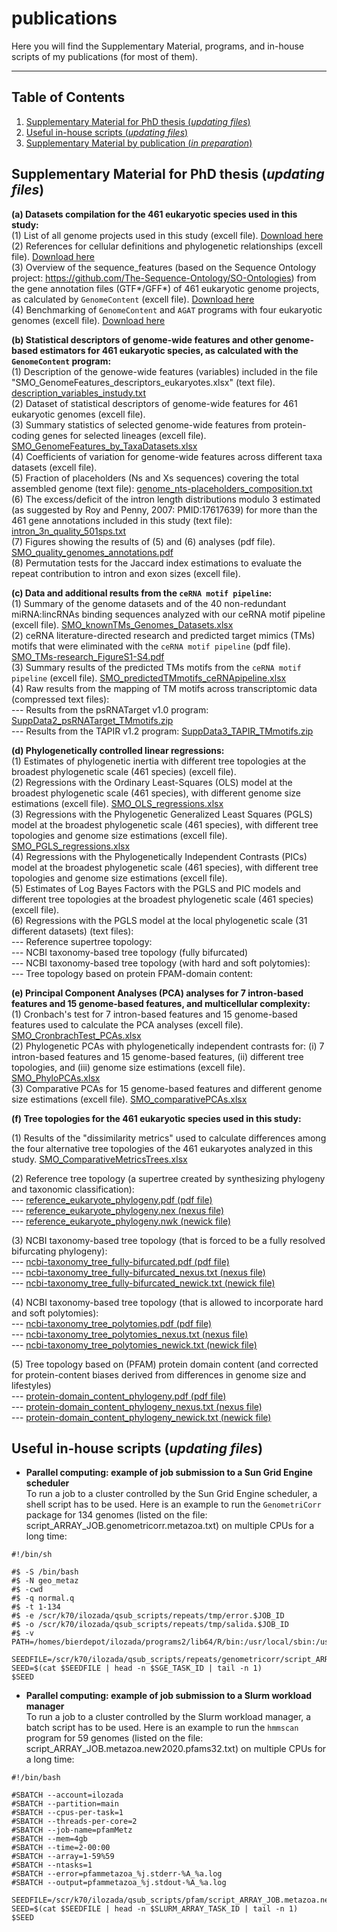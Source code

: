 # publications
Here you will find the Supplementary Material, programs, and in-house scripts of my publications (for most of them).


___

Table of Contents
-----------------

1. [Supplementary Material for PhD thesis (*updating files*)](#pdhsm)
2. [Useful in-house scripts (*updating files*)](#scripts)
3. [Supplementary Material by publication (*in preparation*)](#pubsm)


## Supplementary Material for PhD thesis (*updating files*)


**(a) Datasets compilation for the 461 eukaryotic species used in this study:** \
(1) List of all genome projects used in this study (excell file). [Download here]() \
(2) References for cellular definitions and phylogenetic relationships (excell file). [Download here]() \
(3) Overview of the sequence_features (based on the Sequence Ontology project: https://github.com/The-Sequence-Ontology/SO-Ontologies) from the gene annotation files (GTF*/GFF*) of 461 eukaryotic genome projects, as calculated by `GenomeContent` (excell file). [Download here]() \
(4) Benchmarking of `GenomeContent` and `AGAT` programs with four eukaryotic genomes (excell file). [Download here]()


**(b) Statistical descriptors of genome-wide features and other genome-based estimators for 461 eukaryotic species, as calculated with the `GenomeContent` program:** \
(1) Description of the genowe-wide features (variables) included in the file "SMO_GenomeFeatures_descriptors_eukaryotes.xlsx" (text file). [description_variables_instudy.txt](https://github.com/ilozada/publications/files/9142262/description_variables_instudy.txt) \
(2) Dataset of statistical descriptors of genome-wide features for 461 eukaryotic genomes (excell file). \
(3) Summary statistics of selected genome-wide features from protein-coding genes for selected lineages (excell file). [SMO_GenomeFeatures_by_TaxaDatasets.xlsx](https://github.com/ilozada/publications/files/9142748/SMO_GenomeFeatures_by_TaxaDatasets.xlsx) \
(4) Coefficients of variation for genome-wide features across different taxa datasets (excell file).  \
(5) Fraction of placeholders (Ns and Xs sequences) covering the total assembled genome (text file): [genome_nts-placeholders_composition.txt](https://github.com/ilozada/publications/files/9127990/genome_nts-placeholders_composition.txt) \
(6) The excess/deficit of the intron length distributions modulo 3 estimated (as suggested by Roy and Penny, 2007: PMID:17617639) for more than the 461 gene annotations included in this study (text file): [intron_3n_quality_501sps.txt](https://github.com/ilozada/publications/files/9127855/intron_3n_quality_501sps.txt) \
(7) Figures showing the results of (5) and (6) analyses (pdf file). [SMO_quality_genomes_annotations.pdf](https://github.com/ilozada/publications/files/9150301/SMO_quality_genomes_annotations.pdf) \
(8) Permutation tests for the Jaccard index estimations to evaluate the repeat contribution to intron and exon sizes (excell file).


**(c) Data and additional results from the `ceRNA motif pipeline`:** \
(1) Summary of the genome datasets and of the 40 non-redundant miRNA:lincRNAs binding sequences analyzed with our ceRNA motif pipeline (excell file). [SMO_knownTMs_Genomes_Datasets.xlsx](https://github.com/ilozada/publications/files/9155391/SMO_knownTMs_Genomes_Datasets.xlsx) \
(2) ceRNA literature-directed research and predicted target mimics (TMs) motifs that were eliminated with the `ceRNA motif pipeline` (pdf file). [SMO_TMs-research_FigureS1-S4.pdf](https://github.com/ilozada/publications/files/9150871/SMO_TMs-research_FigureS1-S4.pdf) \
(3) Summary results of the predicted TMs motifs from the `ceRNA motif pipeline` (excell file). [SMO_predictedTMmotifs_ceRNApipeline.xlsx](https://github.com/ilozada/publications/files/9155432/SMO_predictedTMmotifs_ceRNApipeline.xlsx) \
(4) Raw results from the mapping of TM motifs across transcriptomic data (compressed text files): \
    --- Results from the psRNATarget v1.0 program: [SuppData2_psRNATarget_TMmotifs.zip](https://github.com/ilozada/publications/files/9150977/SuppData2_psRNATarget_TMmotifs.zip) \
    --- Results from the TAPIR v1.2 program: [SuppData3_TAPIR_TMmotifs.zip](https://github.com/ilozada/publications/files/9151034/SuppData3_TAPIR_TMmotifs.zip)


**(d) Phylogenetically controlled linear regressions:** \
(1) Estimates of phylogenetic inertia with different tree topologies at the broadest phylogenetic scale (461 species) (excell file). \
(2) Regressions with the Ordinary Least-Squares (OLS) model at the broadest phylogenetic scale (461 species), with different genome size estimations (excell file). [SMO_OLS_regressions.xlsx](https://github.com/ilozada/publications/files/9229195/SMO_OLS_regressions.xlsx) \
(3) Regressions with the Phylogenetic Generalized Least Squares (PGLS) model at the broadest phylogenetic scale (461 species), with different tree topologies and genome size estimations (excell file). [SMO_PGLS_regressions.xlsx](https://github.com/ilozada/publications/files/9227593/SMO_PGLS_regressions.xlsx) \
(4) Regressions with the Phylogenetically Independent Contrasts (PICs) model at the broadest phylogenetic scale (461 species), with different tree topologies and genome size estimations (excell file). \
(5) Estimates of Log Bayes Factors with the PGLS and PIC models and different tree topologies at the broadest phylogenetic scale (461 species) (excell file). \
(6) Regressions with the PGLS model at the local phylogenetic scale (31 different datasets) (text files): \
    --- Reference supertree topology: \
    --- NCBI taxonomy-based tree topology (fully bifurcated) \
    --- NCBI taxonomy-based tree topology (with hard and soft polytomies): \
    --- Tree topology based on protein FPAM-domain content:

**(e) Principal Component Analyses (PCA) analyses for 7 intron-based features and 15 genome-based features, and multicellular complexity:** \
(1) Cronbach's test for 7 intron-based features and 15 genome-based features used to calculate the PCA analyses (excell file). [SMO_CronbrachTest_PCAs.xlsx](https://github.com/ilozada/publications/files/9176642/SMO_CronbrachTest_PCAs.xlsx) \
(2) Phylogenetic PCAs with phylogenetically independent contrasts for: (i) 7 intron-based features and 15 genome-based features, (ii) different tree topologies, and (iii) genome size estimations (excell file). [SMO_PhyloPCAs.xlsx](https://github.com/ilozada/publications/files/9173969/SMO_PhyloPCAs.xlsx) \
(3) Comparative PCAs for 15 genome-based features and different genome size estimations (excell file). [SMO_comparativePCAs.xlsx](https://github.com/ilozada/publications/files/9174913/SMO_comparativePCAs.xlsx)


**(f) Tree topologies for the 461 eukaryotic species used in this study:**

(1) Results of the "dissimilarity metrics" used to calculate differences among the four alternative tree topologies of the 461 eukaryotes analyzed in this study. [SMO_ComparativeMetricsTrees.xlsx](https://github.com/ilozada/publications/files/9189488/SMO_ComparativeMetricsTrees.xlsx)


(2) Reference tree topology (a supertree created by synthesizing phylogeny and taxonomic classification): \
--- [reference_eukaryote_phylogeny.pdf (pdf file)](https://github.com/ilozada/publications/files/9126957/reference_eukaryote_phylogeny.pdf) \
--- [reference_eukaryote_phylogeny.nex (nexus file)](https://github.com/ilozada/publications/files/9126964/reference_eukaryote_phylogeny_nexus.txt) \
--- [reference_eukaryote_phylogeny.nwk (newick file)](https://github.com/ilozada/publications/files/9127051/reference_eukaryote_phylogeny_newick.txt)


(3) NCBI taxonomy-based tree topology (that is forced to be a fully resolved bifurcating phylogeny): \
--- [ncbi-taxonomy_tree_fully-bifurcated.pdf (pdf file)](https://github.com/ilozada/publications/files/9127059/ncbi-taxonomy_tree_fully-bifurcated.pdf) \
--- [ncbi-taxonomy_tree_fully-bifurcated_nexus.txt (nexus file)](https://github.com/ilozada/publications/files/9127060/ncbi-taxonomy_tree_fully-bifurcated_nexus.txt) \
--- [ncbi-taxonomy_tree_fully-bifurcated_newick.txt (newick file)](https://github.com/ilozada/publications/files/9127061/ncbi-taxonomy_tree_fully-bifurcated_newick.txt)

(4) NCBI taxonomy-based tree topology (that is allowed to incorporate hard and soft polytomies): \
--- [ncbi-taxonomy_tree_polytomies.pdf (pdf file)](https://github.com/ilozada/publications/files/9127077/ncbi-taxonomy_tree_polytomies.pdf) \
--- [ncbi-taxonomy_tree_polytomies_nexus.txt (nexus file)](https://github.com/ilozada/publications/files/9127078/ncbi-taxonomy_tree_polytomies_nexus.txt) \
--- [ncbi-taxonomy_tree_polytomies_newick.txt (newick file)](https://github.com/ilozada/publications/files/9127079/ncbi-taxonomy_tree_polytomies_newick.txt)

(5) Tree topology based on (PFAM) protein domain content (and corrected for protein-content biases derived from differences in genome size and lifestyles) \
 --- [protein-domain_content_phylogeny.pdf (pdf file)](https://github.com/ilozada/publications/files/9127735/protein-domain_content_phylogeny.pdf) \
 --- [protein-domain_content_phylogeny_nexus.txt (nexus file)](https://github.com/ilozada/publications/files/9127757/protein-domain_content_phylogeny_nexus.txt) \
 --- [protein-domain_content_phylogeny_newick.txt (newick file)](https://github.com/ilozada/publications/files/9127759/protein-domain_content_phylogeny_newick.txt)



## Useful in-house scripts (*updating files*)

- **Parallel computing: example of job submission to a Sun Grid Engine scheduler** \
To run a job to a cluster controlled by the Sun Grid Engine scheduler, a shell script has to be used. Here is an example to run the `GenometriCorr` package for 134 genomes (listed on the file: script_ARRAY_JOB.genometricorr.metazoa.txt) on multiple CPUs for a long time:

```terminal
#!/bin/sh

#$ -S /bin/bash
#$ -N geo_metaz
#$ -cwd
#$ -q normal.q
#$ -t 1-134
#$ -e /scr/k70/ilozada/qsub_scripts/repeats/tmp/error.$JOB_ID
#$ -o /scr/k70/ilozada/qsub_scripts/repeats/tmp/salida.$JOB_ID
#$ -v PATH=/homes/bierdepot/ilozada/programs2/lib64/R/bin:/usr/local/sbin:/usr/local/bin:/usr/sbin:/usr/bin:$PATH

SEEDFILE=/scr/k70/ilozada/qsub_scripts/repeats/genometricorr/script_ARRAY_JOB.genometricorr.metazoa.txt
SEED=$(cat $SEEDFILE | head -n $SGE_TASK_ID | tail -n 1)
$SEED
```


- **Parallel computing: example of job submission to a Slurm workload manager** \
To run a job to a cluster controlled by the Slurm workload manager, a batch script has to be used. Here is an example to run the `hmmscan` program for 59 genomes (listed on the file: script_ARRAY_JOB.metazoa.new2020.pfams32.txt) on multiple CPUs for a long time:

```terminal
#!/bin/bash

#SBATCH --account=ilozada
#SBATCH --partition=main
#SBATCH --cpus-per-task=1
#SBATCH --threads-per-core=2
#SBATCH --job-name=pfamMetz
#SBATCH --mem=4gb
#SBATCH --time=2-00:00
#SBATCH --array=1-59%59
#SBATCH --ntasks=1
#SBATCH --error=pfammetazoa_%j.stderr-%A_%a.log
#SBATCH --output=pfammetazoa_%j.stdout-%A_%a.log

SEEDFILE=/scr/k70/ilozada/qsub_scripts/pfam/script_ARRAY_JOB.metazoa.new2020.pfams32.txt
SEED=$(cat $SEEDFILE | head -n $SLURM_ARRAY_TASK_ID | tail -n 1)
$SEED
```
